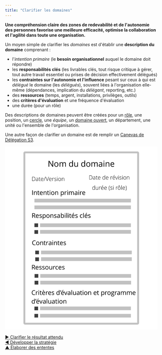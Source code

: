 ```yaml
---
title: "Clarifier les domaines"
---
```



**Une compréhension claire des zones de redevabilité et de l'autonomie des personnes favorise une meilleure efficacité, optimise la collaboration et l'agilité dans toute une organisation.**

Un moyen simple de clarifier les <dfn data-info="Domaine: Une zone d&apos;influence, d’activité et de prise de décisions distincte au sein d&apos;une organisation.">domaines</dfn> est d'établir une **description du domaine** comprenant :

- l'<dfn data-info="Moteur principal: L&apos;intention primaire d&apos;un domaine est l&apos;intention principale à laquelle les personnes qui s&apos;occupent de ce domaine répondent.">intention primaire</dfn> (le **besoin organisationnel** auquel le domaine doit répondre)
- les **responsabilités clés** (les livrables clés, tout risque critique à gérer, tout autre travail essentiel ou prises de décision effectivement délégués)
- les **contraintes sur l'autonomie et l'influence** pesant sur ceux à qui est <dfn data-info="Délégation: L&apos;octroi par une partie (le délégant) à une autre (le délégué) de l’autorité de s&apos;occuper d&apos;un domaine, (c&apos;est-à-dire de faire certaines choses et/ou de prendre certaines décisions) pour lesquelles le délégant maintient la redevabilité globale.">délégué</dfn> le domaine (les *délégués*), souvent liées à l'organisation elle-même (dépendances, implication du <dfn data-info="Délégant: Un individu ou groupe délégant un domaine à d&apos;autres groupes ou individus.">délégant</dfn>, reporting, etc.)
- des **ressources** (temps, argent, installations, privilèges, outils)
- des **critères d'évaluation** et une fréquence d'évaluation
- une durée (pour un rôle)

Des descriptions de domaines peuvent être créées pour un [rôle](role.html), une position, un [cercle](circle.html), une <dfn data-info="Équipe: Un groupe de personnes qui collaborent vers une intention commune (ou un objectif). Généralement, une équipe fait partie d&apos;une organisation, ou est formée pour la collaboration entre plusieurs organisations.">équipe</dfn>, un [domaine ouvert](open-domain.html), un département, une unité ou l'ensemble de l'organisation.

Une autre façon de clarifier un domaine est de remplir un [Canevas de Délégation S3](http://s3canvas.sociocracy30.org/s3-delegation-canvas.html).

![Un modèle pour les descriptions de domaine](img/templates/domain-description-template.png)

[&#9654; Clarifier le résultat attendu](clarify-intended-outcome.html)<br/>[&#9664; Développer la stratégie](develop-strategy.html)<br/>[&#9650; Élaborer des ententes](defining-agreements.html)

